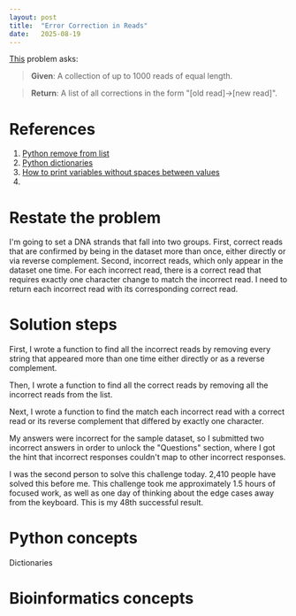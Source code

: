 ```yaml
---
layout: post
title:  "Error Correction in Reads"
date:   2025-08-19
---
```


[This](https://rosalind.info/problems/corr/) problem asks:

> **Given**: A collection of up to 1000 reads of equal length.

> **Return**: A list of all corrections in the form "[old read]->[new read]".

<!--break-->

# References
1. [Python remove from list](https://www.w3schools.com/python/python_lists_remove.asp)
2. [Python dictionaries](https://www.w3schools.com/python/python_dictionaries.asp)
3. [How to print variables without spaces between values](https://stackoverflow.com/questions/28669459/how-to-print-variables-without-spaces-between-values)
4. 

# Restate the problem
I'm going to set a DNA strands that fall into two groups. First, correct reads that are confirmed by being in the dataset more than once, either directly or via reverse complement. Second, incorrect reads, which only appear in the dataset one time. For each incorrect read, there is a correct read that requires exactly one character change to match the incorrect read. I need to return each incorrect read with its corresponding correct read.

# Solution steps
First, I wrote a function to find all the incorrect reads by removing every string that appeared more than one time either directly or as a reverse complement.

Then, I wrote a function to find all the correct reads by removing all the incorrect reads from the list.

Next, I wrote a function to find the match each incorrect read with a correct read or its reverse complement that differed by exactly one character.

My answers were incorrect for the sample dataset, so I submitted two incorrect answers in order to unlock the "Questions" section, where I got the hint that incorrect responses couldn't map to other incorrect responses.

I was the second person to solve this challenge today. 2,410 people have solved this before me. This challenge took me approximately 1.5 hours of focused work, as well as one day of thinking about the edge cases away from the keyboard. This is my 48th successful result.



# Python concepts
Dictionaries

# Bioinformatics concepts